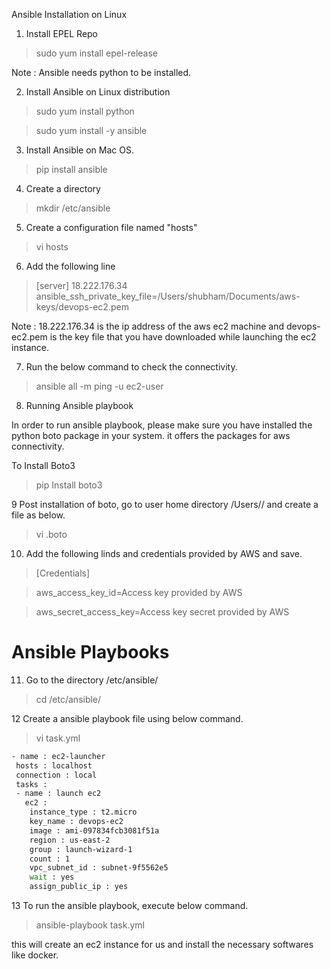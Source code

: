 Ansible Installation on Linux
1. Install EPEL Repo
> sudo yum install epel-release

Note : Ansible needs python to be installed.

2. Install Ansible on Linux distribution
> sudo yum install python

> sudo  yum install -y ansible

3. Install Ansible on Mac OS.

> pip install ansible

4. Create a directory 

> mkdir /etc/ansible

5. Create a configuration file named "hosts"

> vi hosts

6. Add the following line

> [server]
> 18.222.176.34  ansible_ssh_private_key_file=/Users/shubham/Documents/aws-keys/devops-ec2.pem

Note : 18.222.176.34 is the ip address of the aws ec2 machine and devops-ec2.pem is the key file that you have downloaded 
while launching the ec2 instance.

7. Run the below command to check the connectivity.

> ansible all -m ping -u ec2-user

8. Running Ansible playbook

In order to run ansible playbook, please make sure you have installed the python boto package in your system. it offers
the packages for aws connectivity.

To Install Boto3

 > pip Install boto3
 
9 Post installation of boto, go to user home directory /Users/<UserName Directory>/ and create a file as below.
 
> vi .boto

10. Add the following linds and credentials provided by AWS and save.

> [Credentials]

> aws_access_key_id=Access key provided by AWS

> aws_secret_access_key=Access key secret provided by AWS

# Ansible Playbooks 
 11. Go to the directory /etc/ansible/
 
 > cd /etc/ansible/
 
 12 Create a ansible playbook file using below command.
 
 > vi task.yml
 ```bash
 - name : ec2-launcher
  hosts : localhost
  connection : local
  tasks :
  - name : launch ec2
    ec2 : 
     instance_type : t2.micro
     key_name : devops-ec2
     image : ami-097834fcb3081f51a
     region : us-east-2
     group : launch-wizard-1
     count : 1
     vpc_subnet_id : subnet-9f5562e5
     wait : yes
     assign_public_ip : yes
```
 
 13 To run the ansible playbook, execute below command.
 
 > ansible-playbook task.yml
  
this will create an ec2 instance for us and install the necessary softwares like docker.
 
